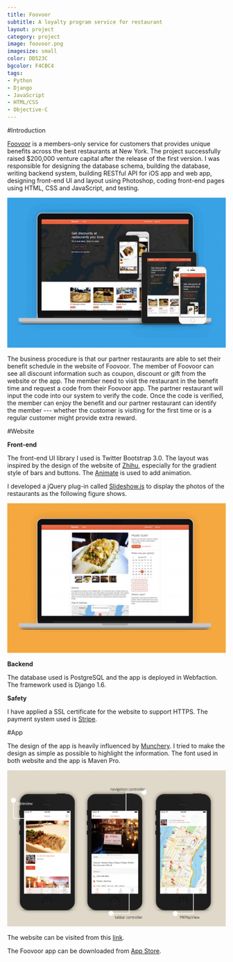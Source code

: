 ```yaml
---
title: Foovoor
subtitle: A loyalty program service for restaurant
layout: project
category: project
image: foovoor.png
imagesize: small
color: DD523C
bgcolor: F4CBC4
tags:
- Python
- Django
- JavaScript
- HTML/CSS
- Objective-C
---
```


#Introduction

[Foovoor][2] is a members-only service for customers that provides unique benefits across the best restaurants at New York. The project successfully raised $200,000 venture capital after the release of the first version. I was responsible for designing the database schema, building the database, writing backend system, building RESTful API for iOS app and web app, designing front-end UI and layout using Photoshop, coding front-end pages using HTML, CSS and JavaScript, and testing.

![](/images/f1.jpg)

The business procedure is that our partner restaurants are able to set their benefit schedule in the website of Foovoor. The member of Foovoor can see all discount information such as coupon, discount or gift from the website or the app. The member need to visit the restaurant in the benefit time and request a code from their Foovoor app. The partner restaurant will input the code into our system to verify the code. Once the code is verified, the member can enjoy the benefit and our partner restaurant can identify the member --- whether the customer is visiting for the first time or is a regular customer might provide extra reward.

#Website

__Front-end__

The front-end UI library I used is Twitter Bootstrap 3.0. The layout was inspired by the design of the website of [Zhihu][4], especially for the gradient style of bars and buttons. The [Animate][5] is used to add animation.

I developed a jQuery plug-in called [Slideshow.js][6] to display the photos of the restaurants as the following figure shows.

![](/images/f2.jpg)

__Backend__

The database used is PostgreSQL and the app is deployed in Webfaction. The framework used is Django 1.6.

__Safety__

I have applied a SSL certificate for the website to support HTTPS. The payment system used is [Stripe][7].

#App

The design of the app is heavily influenced by [Munchery][3]. I tried to make the design as simple as possible to highlight the information. The font used in both website and the app is Maven Pro.

![](/images/f3.jpg)

The website can be visited from this [link][2].

The Foovoor app can be downloaded from [App Store][1].

[1]:https://itunes.apple.com/us/app/foovoor/id938833745?ls=1&mt=8
[2]:https://foovoor.com/
[3]:https://munchery.com/
[4]:http://www.zhihu.com/
[5]:http://daneden.github.io/animate.css/
[6]:https://github.com/fuermosi777/slideshow-js
[7]:https://stripe.com/